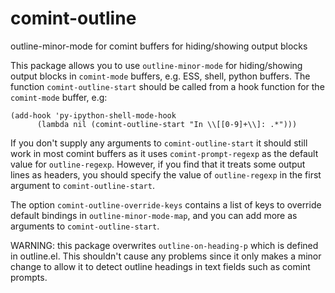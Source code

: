 # comint-outline
outline-minor-mode for comint buffers for hiding/showing output blocks

This package allows you to use `outline-minor-mode` for hiding/showing output
blocks in `comint-mode` buffers, e.g. ESS, shell, python buffers.
The function `comint-outline-start` should be called from a hook function for the
`comint-mode` buffer, e.g:
```
(add-hook 'py-ipython-shell-mode-hook
	  (lambda nil (comint-outline-start "In \\[[0-9]+\\]: .*")))
```
If you don't supply any arguments to `comint-outline-start` it should still work
in most comint buffers as it uses `comint-prompt-regexp` as the default value for 
`outline-regexp`. However, if you find that it treats some output lines as headers, 
you should specify the value of `outline-regexp` in the first argument to `comint-outline-start`.

The option `comint-outline-override-keys` contains a list of keys to override default
bindings in `outline-minor-mode-map`, and you can add more as arguments to `comint-outline-start`.

WARNING: this package overwrites `outline-on-heading-p` which is defined in outline.el.
         This shouldn't cause any problems since it only makes a minor change to allow it to
         detect outline headings in text fields such as comint prompts. 
